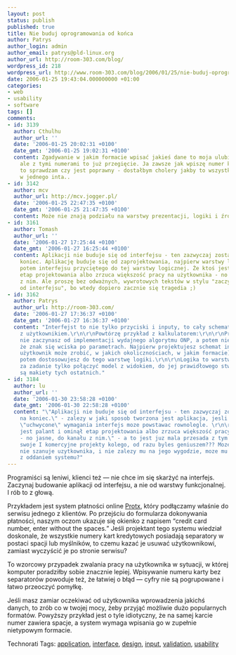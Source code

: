 ```yaml
---
layout: post
status: publish
published: true
title: Nie buduj oprogramowania od końca
author: Patrys
author_login: admin
author_email: patrys@pld-linux.org
author_url: http://room-303.com/blog/
wordpress_id: 218
wordpress_url: http://www.room-303.com/blog/2006/01/25/nie-buduj-oprogramowania-od-konca/
date: 2006-01-25 19:43:04.000000000 +01:00
categories:
- web
- usability
- software
tags: []
comments:
- id: 3139
  author: Cthulhu
  author_url: ''
  date: '2006-01-25 20:02:31 +0100'
  date_gmt: '2006-01-25 19:02:31 +0100'
  content: Zgadywanie w jakim formacie wpisać jakieś dane to moja ulubiona zabawa
    ale z tymi numerami to już przegięcie. Ja zawsze jak wpiszę numer karty/konta
    to sprawdzam czy jest poprawny - dostałbym cholery jakby to wszystko zlało się
    w jednego inta..
- id: 3142
  author: mcv
  author_url: http://mcv.jogger.pl/
  date: '2006-01-25 22:47:35 +0100'
  date_gmt: '2006-01-25 21:47:35 +0100'
  content: Może nie znają podziału na warstwy prezentacji, logiki i źródła informacji?
- id: 3161
  author: Tomash
  author_url: ''
  date: '2006-01-27 17:25:44 +0100'
  date_gmt: '2006-01-27 16:25:44 +0100'
  content: Aplikacji nie buduje się od interfejsu - ten zazwyczaj zostawia się na
    koniec. Aplikację buduje się od zaprojektowania, najpierw warstwy logicznej, a
    potem interfejsu przyciętego do tej warstwy logicznej. Że ktoś jest palant i ominął
    etap projektowania albo zrzuca większość pracy na użytkownika - no jasne, do kanału
    z nim. Ale proszę bez odważnych, wywrotowych tekstów w stylu "zaczynaj aplikację
    od interfejsu", bo wtedy dopiero zacznie się tragedia ;)
- id: 3162
  author: Patrys
  author_url: http://room-303.com/
  date: '2006-01-27 17:36:37 +0100'
  date_gmt: '2006-01-27 16:36:37 +0100'
  content: "Interfejst to nie tylko przyciski i inputy, to cały schemat interakcji
    z użytkownikiem.\r\n\r\nPowtórzę przykład z kalkulatorem:\r\n\r\nProgramując kalkulator
    nie zaczynasz od implementacji wydajnego algorytmu ONP, a potem nie mówisz użytkownikowi,
    że znak się wciska po parametrach. Najpierw projektujesz schemat interakcji (co
    użytkownik może zrobić, w jakich okolicznościach, w jakim formacie), a dopiero
    potem dostosowujesz do tego warstwę logiki.\r\n\r\nLogika to warstwa, która ma
    za zadanie tylko połączyć model z widokiem, do jej prawidłowego stworzenia potrzebne
    są makiety tych ostatnich."
- id: 3184
  author: lu
  author_url: ''
  date: '2006-01-30 23:58:28 +0100'
  date_gmt: '2006-01-30 22:58:28 +0100'
  content: "\"Aplikacji nie buduje się od interfejsu - ten zazwyczaj zostawia się
    na koniec.\" - zalezy w jaki sposob tworzona jest aplikacja, jesli masz dobrze
    \"uchwycone\" wymagania interfejs moze powstawac rownolegle. \r\n\r\n\"Że ktoś
    jest palant i ominął etap projektowania albo zrzuca większość pracy na użytkownika
    - no jasne, do kanału z nim.\" - a to jest juz mala przesada z tym palantem.  Pokaz
    swoje I komercyjne projekty kolego, od razu byles geniuszem??? Moze poprostu klient
    nie szanuje uzytkownika, i nie zalezy mu na jego wygodzie, moze mu spieszylo sie
    z oddaniem systemu?"
---
```

<p>Programiści są leniwi, klienci też — nie chce im się skarżyć na interfejs. Zaczynaj budowanie aplikacji od interfejsu, a nie od warstwy funkcjonalnej. I rób to z głową.</p>

<p>Przykładem jest system płatności online <a href="http://www.protx.com/">Protx</a>, który podłączamy właśnie do serwisu jednego z klientów. Po przejściu do formularza dokonywania płatności, naszym oczom ukazuje się okienko z napisem <q>credit card number, enter without the spaces.</q> Jeśli projektant tego systemu wiedział doskonale, że wszystkie numery kart kredytowych posiadają separatory w postaci spacji lub myślników, to czemu kazać je usuwać użytkownikowi, zamiast wyczyścić je po stronie serwisu?</p>

<p>To wzorcowy przypadek zwalania pracy na użytkownika w sytuacji, w której komputer poradziłby sobie znacznie lepiej. Wpisywanie numeru karty bez separatorów powoduje też, że łatwiej o błąd — cyfry nie są pogrupowane i łatwo przeoczyć pomyłkę.</p>

<p>Jeśli masz zamiar oczekiwać od użytkownika wprowadzenia jakichś danych, to zrób co w twojej mocy, żeby przyjąć możliwie dużo popularnych formatów. Powyższy przykład jest o tyle idiotyczny, że na samej karcie numer zawiera spacje, a system wymaga wpisania go w zupełnie nietypowym formacie.</p>

Technorati Tags: <a href="http://technorati.com/tag/application" rel="tag">application</a>, <a href="http://technorati.com/tag/interface" rel="tag">interface</a>, <a href="http://technorati.com/tag/design" rel="tag">design</a>, <a href="http://technorati.com/tag/input" rel="tag">input</a>, <a href="http://technorati.com/tag/validation" rel="tag">validation</a>, <a href="http://technorati.com/tag/usability" rel="tag">usability</a>
